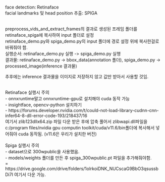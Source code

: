 face detection: Retinaface<br>
facial landmarks 및 head position 추출: SPIGA<br>

<br>
preprocess_vids_and_extract_frames의 결과로 생성된 프레임 폴더를 retinaface_spiga에 복사하여 input 폴더로 설정<br>
retinaface_demo.py와 spiga_demo.py의 input 폴더에 경로 설정 위에 복사한걸로 바꿔줘야 함.<br>
실행순서: retinaface_demo.py 실행 -> spiga_demo.py 실행<br>
결과물: retinaface_demo.py -> bbox_data(annotation 폴더), spiga_demo.py -> processed_image(inference 결과물)<br>

추후에는 inference 결과물을 이미지로 저장하지 않고 값만 받아서 사용할 것임.<br>

<br>
Retinaface 실행시 주의<br>
- onnxruntime말고 onnxruntime-gpu로 설치해야 cuda 동작 가능<br>
- insightface, opencv-python 설치하기<br>
- https://forums.developer.nvidia.com/t/could-not-load-library-cudnn-cnn-infer64-8-dll-error-code-193/218437/16<br>
여기서 zlib123dllx64.zip 파일 다운 받은 후에 압축 풀어서 zlibwapi.dll파일을  c:/program files/nvidia gpu computin toolkit/cuda/v11.6/bin폴더에 복사해서 넣어줘야 cuda 동작됨. (v11.6은 우리가 설치한 버전)
<br>
<br>
Spiga 실행시 주의<br>
- dataset으로 300wpublic을 사용했음.<br>
- models/weights 폴더를 만든 후 spiga_300wpublic.pt 파일을 추가해줘야함.<br>
= https://drive.google.com/drive/folders/1olrkoiDNK_NUCscaG9BbO3qsussbDi7I 여기서 다운 가능.<br>
